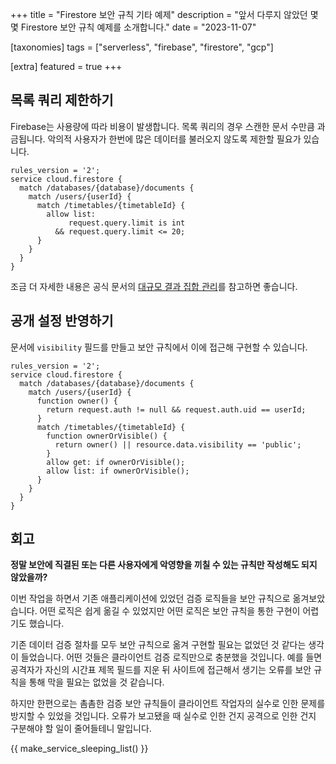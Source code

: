 +++
title = "Firestore 보안 규칙 기타 예제"
description = "앞서 다루지 않았던 몇몇 Firestore 보안 규칙 예제를 소개합니다."
date = "2023-11-07"

[taxonomies]
tags = ["serverless", "firebase", "firestore", "gcp"]

[extra]
featured = true
+++

## 목록 쿼리 제한하기

Firebase는 사용량에 따라 비용이 발생합니다. 목록 쿼리의 경우 스캔한 문서 수만큼 과금됩니다. 악의적 사용자가 한번에 많은 데이터를 불러오지 않도록 제한할 필요가 있습니다.

```rules,hl_lines=8
rules_version = '2';
service cloud.firestore {
  match /databases/{database}/documents {
    match /users/{userId} {
      match /timetables/{timetableId} {
        allow list:
             request.query.limit is int
          && request.query.limit <= 20;
      }
    }
  }
}
```

조금 더 자세한 내용은 공식 문서의 [대규모 결과 집합 관리][firestore-pricing-large-result-sets]를 참고하면 좋습니다.

## 공개 설정 반영하기

문서에 `visibility` 필드를 만들고 보안 규칙에서 이에 접근해 구현할 수 있습니다.

```rules,hl_lines=10
rules_version = '2';
service cloud.firestore {
  match /databases/{database}/documents {
    match /users/{userId} {
      function owner() {
        return request.auth != null && request.auth.uid == userId;
      }
      match /timetables/{timetableId} {
        function ownerOrVisible() {
          return owner() || resource.data.visibility == 'public';
        }
        allow get: if ownerOrVisible();
        allow list: if ownerOrVisible();
      }
    }
  }
}
```

## 회고

**정말 보안에 직결된 또는 다른 사용자에게 악영향을 끼칠 수 있는 규칙만 작성해도 되지 않았을까?**

이번 작업을 하면서 기존 애플리케이션에 있었던 검증 로직들을 보안 규칙으로 옮겨보았습니다. 어떤 로직은 쉽게 옮길 수 있었지만 어떤 로직은 보안 규칙을 통한 구현이 어렵기도 했습니다.

기존 데이터 검증 절차를 모두 보안 규칙으로 옮겨 구현할 필요는 없었던 것 같다는 생각이 들었습니다. 어떤 것들은 클라이언트 검증 로직만으로 충분했을 것입니다. 예를 들면 공격자가 자신의 시간표 제목 필드를 지운 뒤 사이트에 접근해서 생기는 오류를 보안 규칙을 통해 막을 필요는 없었을 것 같습니다.

하지만 한편으로는 촘촘한 검증 보안 규칙들이 클라이언트 작업자의 실수로 인한 문제를 방지할 수 있었을 것입니다. 오류가 보고됐을 때 실수로 인한 건지 공격으로 인한 건지 구분해야 할 일이 줄어들테니 말입니다.

{{ make_service_sleeping_list() }}

[firestore-pricing-large-result-sets]: https://firebase.google.com/docs/firestore/pricing?hl=ko#large-result-sets
